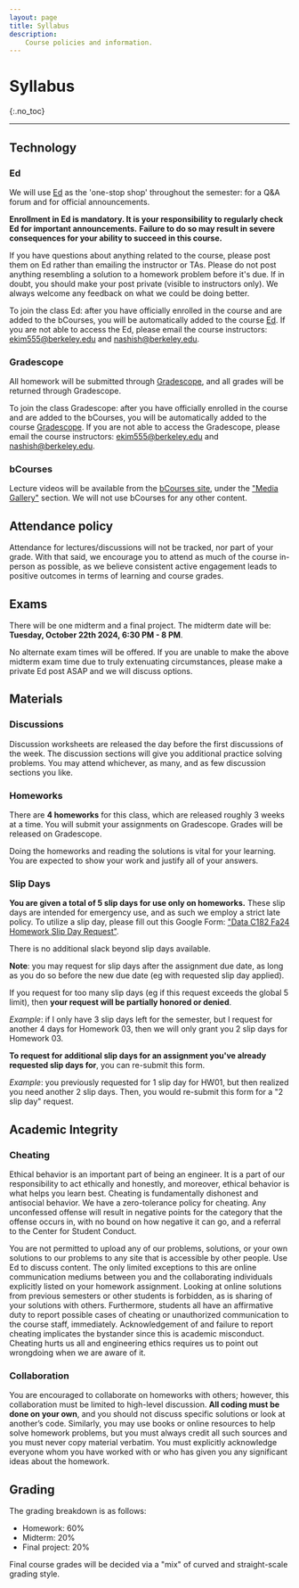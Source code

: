 ```yaml
---
layout: page
title: Syllabus
description:
    Course policies and information.
---
```


# Syllabus
{:.no_toc}


---


## Technology


### Ed

We will use [Ed](https://edstem.org/us/courses/64085/discussion/) as the 'one-stop shop' throughout the semester: for a Q&A
forum and for official announcements. 

**Enrollment in Ed is mandatory.
It is your responsibility to regularly check Ed for important announcements.**
**Failure to do so may result in severe consequences for your ability to succeed in this course.**

If you have questions about anything related to the course, please post them on Ed
rather than emailing the instructor or TAs. Please do not post anything
resembling a solution to a homework problem before it's due. If in doubt, you
should make your post private (visible to instructors only). We always welcome
any feedback on what we could be doing better. 

To join the class Ed: after you have officially enrolled in the course and are added to the bCourses, you will be automatically added to the course [Ed](https://edstem.org/us/courses/64085/discussion/).
If you are not able to access the Ed, please email the course instructors: ekim555@berkeley.edu and nashish@berkeley.edu.

### Gradescope

All homework will be submitted through [Gradescope](https://www.gradescope.com/courses/837491), and all grades will be
returned through Gradescope.

To join the class Gradescope: after you have officially enrolled in the course and are added to the bCourses, you will be automatically added to the course [Gradescope](https://www.gradescope.com/courses/837491).
If you are not able to access the Gradescope, please email the course instructors: ekim555@berkeley.edu and nashish@berkeley.edu.

### bCourses

Lecture videos will be available from the [bCourses site](https://bcourses.berkeley.edu/courses/1538180), under the ["Media Gallery"](https://bcourses.berkeley.edu/courses/1538180/external_tools/90481) section.
We will not use bCourses for any other content.

## Attendance policy

Attendance for lectures/discussions will not be tracked, nor part of your grade.
With that said, we encourage you to attend as much of the course in-person as possible, as we believe consistent active engagement leads to positive outcomes in terms of learning and course grades.

## Exams

There will be one midterm and a final project.
The midterm date will be: **Tuesday, October 22th 2024, 6:30 PM - 8 PM**.

No alternate exam times will be offered. 
If you are unable to make the above midterm exam time due to truly extenuating circumstances, please make a private
Ed post ASAP and we will discuss options.


## Materials

### Discussions

Discussion worksheets are released the day before the first discussions of the
week. The discussion sections will give you additional practice solving
problems. You may attend whichever, as many, and as few discussion sections you
like.


### Homeworks

There are **4 homeworks** for this class, which are released roughly 3 weeks at a
time. 
You will submit your assignments on Gradescope.
Grades will be released on Gradescope. 

Doing the homeworks and reading the
solutions is vital for your learning. You are expected to show your work and
justify all of your answers. 

### Slip Days

**You are given a total of 5 slip days for use only on homeworks.** 
These slip days are intended for emergency use, and as such we employ a strict late policy.
To utilize a slip day, please fill out this Google Form: ["Data C182 Fa24 Homework Slip Day Request"](https://forms.gle/QbtQEYFXGXMWjWxH9).

There is no additional slack beyond slip days available.

**Note**: you may request for slip days after the assignment due date, as long as you do so before the new due date (eg with requested slip day applied).

If you request for too many slip days (eg if this request exceeds the global 5 limit), then **your request will be partially honored or denied**.

_Example_: if I only have 3 slip days left for the semester, but I request for another 4 days for Homework 03, then we will only grant you 2 slip days for Homework 03.

**To request for additional slip days for an assignment you've already requested slip days for**, you can re-submit this form. 

_Example_: you previously requested for 1 slip day for HW01, but then realized you need another 2 slip days. Then, you would re-submit this form for a "2 slip day" request.


## Academic Integrity


### Cheating


Ethical behavior is an important part of being an engineer. It is a part of our
responsibility to act ethically and honestly, and moreover, ethical behavior is
what helps you learn best. Cheating is fundamentally dishonest and antisocial
behavior. We have a zero-tolerance policy for cheating. Any unconfessed offense
will result in negative points for the category that the offense occurs in, with
no bound on how negative it can go, and a referral to the Center for Student
Conduct.

You are not permitted to upload any of our problems, solutions, or your own
solutions to our problems to any site that is accessible by other people. Use
Ed to discuss content. The only limited exceptions to this are online
communication mediums between you and the collaborating individuals explicitly
listed on your homework assignment. Looking at online solutions from previous
semesters or other students is forbidden, as is sharing of your solutions with
others. Furthermore, students all have an affirmative duty to report possible
cases of cheating or unauthorized communication to the course staff,
immediately. Acknowledgement of and failure to report cheating implicates the
bystander since this is academic misconduct. Cheating hurts us all and
engineering ethics requires us to point out wrongdoing when we are aware of it.

### Collaboration

You are encouraged to collaborate on homeworks with others; however, this
collaboration must be limited to high-level discussion. **All coding must be done
on your own**, and you should not discuss specific solutions or look at another’s
code. Similarly, you may use books or online resources to help solve homework
problems, but you must always credit all such sources and you must never copy
material verbatim. You must explicitly acknowledge everyone whom you have worked
with or who has given you any significant ideas about the homework.


## Grading

The grading breakdown is as follows:

- Homework: 60%
- Midterm: 20%
- Final project: 20%

Final course grades will be decided via a "mix" of curved and straight-scale grading style.
